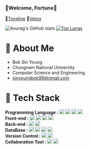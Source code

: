 ### 💙Welcome, Fortune💙

🍎[Timeline](https://sinyoung3016.github.io/Fortune/)
🍎[Velog](https://velog.io/@sinyoung3016)

![Anurag's GitHub stats](https://github-readme-stats.vercel.app/api?username=sinyoung3016&show_icons=true&line_height=24&hide=stars&theme=buefy)
[![Top Langs](https://github-readme-stats.vercel.app/api/top-langs/?username=sinyoung3016&layout=compact&theme=buefy)](https://github.com/anuraghazra/github-readme-stats)

# 🤞 About Me
- Bok Sin Young
- Chungnam National University
- Computer Science and Engineering
- sinyoungbok99@gmail.com

# 🤞 Tech Stack
__Programming Language :__
  <span><img src="https://img.shields.io/badge/Java-4c7491?style=flat-square&logo=java&logoColor=white"/></span> 
  <span><img src="https://img.shields.io/badge/Python-f7dd68?style=flat-square&logo=python&logoColor=white"/></span>
  <span><img src="https://img.shields.io/badge/JavaScript-dbab09?style=flat-square&logo=javascript&logoColor=white"/></span>
  <span><img src="https://img.shields.io/badge/TypeScript-0076c6?style=flat-square&logo=typescript&logoColor=white"/></span>
  <br>
__Front-end :__
  <span><img src="https://img.shields.io/badge/HTML-e8642c?style=flat-square&logo=html5&logoColor=white"/></span>
  <span><img src="https://img.shields.io/badge/CSS-1572b6?style=flat-square&logo=css3&logoColor=white"/></span> 
  <span><img src="https://img.shields.io/badge/React-61dafb?style=flat-square&logo=react&logoColor=white"/></span>
  <span><img src="https://img.shields.io/badge/JavaFX-df6300?style=flat-square&logo=javafx5&logoColor=white"/></span>
  <br>
__Back-end :__
  <span><img src="https://img.shields.io/badge/Spring-6aad3d?style=flat-square&logo=spring&logoColor=white"/></span> 
  <span><img src="https://img.shields.io/badge/SpringBoot-6aad3d?style=flat-square&logo=springboot&logoColor=white"/></span> 
  <br>
__DataBase :__
  <span><img src="https://img.shields.io/badge/MySql-4c7491?style=flat-square&logo=mysql&logoColor=white"/></span>
  <span><img src="https://img.shields.io/badge/Oracle-e61a23?style=flat-square&logo=oracle&logoColor=white"/></span> 
  <span><img src="https://img.shields.io/badge/Firebase-f7c601?style=flat-square&logo=firebase&logoColor=white"/></span> 
  <span><img src="https://img.shields.io/badge/H2-1021ff?style=flat-square&logo=h2&logoColor=white"/></span>
  <br>
__Version Control :__
  <span><img src="https://img.shields.io/badge/Git-f05032?style=flat-square&logo=git&logoColor=white"/></span>
  <span><img src="https://img.shields.io/badge/GitHub-181717?style=flat-square&logo=github&logoColor=white"/></span>
  <br>
__Collaboration Tool :__
  <span><img src="https://img.shields.io/badge/Slack-0052cc?style=flat-square&logo=slack&logoColor=white"/></span>
  <span><img src="https://img.shields.io/badge/Notion-181717?style=flat-square&logo=notion&logoColor=white"/></span>
